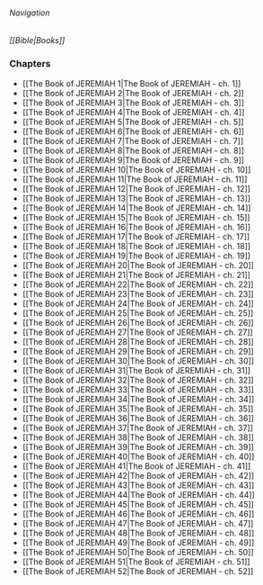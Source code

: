 ###### Navigation
*[[Bible|Books]]*

### Chapters
- [[The Book of JEREMIAH 1|The Book of JEREMIAH - ch. 1]]
- [[The Book of JEREMIAH 2|The Book of JEREMIAH - ch. 2]]
- [[The Book of JEREMIAH 3|The Book of JEREMIAH - ch. 3]]
- [[The Book of JEREMIAH 4|The Book of JEREMIAH - ch. 4]]
- [[The Book of JEREMIAH 5|The Book of JEREMIAH - ch. 5]]
- [[The Book of JEREMIAH 6|The Book of JEREMIAH - ch. 6]]
- [[The Book of JEREMIAH 7|The Book of JEREMIAH - ch. 7]]
- [[The Book of JEREMIAH 8|The Book of JEREMIAH - ch. 8]]
- [[The Book of JEREMIAH 9|The Book of JEREMIAH - ch. 9]]
- [[The Book of JEREMIAH 10|The Book of JEREMIAH - ch. 10]]
- [[The Book of JEREMIAH 11|The Book of JEREMIAH - ch. 11]]
- [[The Book of JEREMIAH 12|The Book of JEREMIAH - ch. 12]]
- [[The Book of JEREMIAH 13|The Book of JEREMIAH - ch. 13]]
- [[The Book of JEREMIAH 14|The Book of JEREMIAH - ch. 14]]
- [[The Book of JEREMIAH 15|The Book of JEREMIAH - ch. 15]]
- [[The Book of JEREMIAH 16|The Book of JEREMIAH - ch. 16]]
- [[The Book of JEREMIAH 17|The Book of JEREMIAH - ch. 17]]
- [[The Book of JEREMIAH 18|The Book of JEREMIAH - ch. 18]]
- [[The Book of JEREMIAH 19|The Book of JEREMIAH - ch. 19]]
- [[The Book of JEREMIAH 20|The Book of JEREMIAH - ch. 20]]
- [[The Book of JEREMIAH 21|The Book of JEREMIAH - ch. 21]]
- [[The Book of JEREMIAH 22|The Book of JEREMIAH - ch. 22]]
- [[The Book of JEREMIAH 23|The Book of JEREMIAH - ch. 23]]
- [[The Book of JEREMIAH 24|The Book of JEREMIAH - ch. 24]]
- [[The Book of JEREMIAH 25|The Book of JEREMIAH - ch. 25]]
- [[The Book of JEREMIAH 26|The Book of JEREMIAH - ch. 26]]
- [[The Book of JEREMIAH 27|The Book of JEREMIAH - ch. 27]]
- [[The Book of JEREMIAH 28|The Book of JEREMIAH - ch. 28]]
- [[The Book of JEREMIAH 29|The Book of JEREMIAH - ch. 29]]
- [[The Book of JEREMIAH 30|The Book of JEREMIAH - ch. 30]]
- [[The Book of JEREMIAH 31|The Book of JEREMIAH - ch. 31]]
- [[The Book of JEREMIAH 32|The Book of JEREMIAH - ch. 32]]
- [[The Book of JEREMIAH 33|The Book of JEREMIAH - ch. 33]]
- [[The Book of JEREMIAH 34|The Book of JEREMIAH - ch. 34]]
- [[The Book of JEREMIAH 35|The Book of JEREMIAH - ch. 35]]
- [[The Book of JEREMIAH 36|The Book of JEREMIAH - ch. 36]]
- [[The Book of JEREMIAH 37|The Book of JEREMIAH - ch. 37]]
- [[The Book of JEREMIAH 38|The Book of JEREMIAH - ch. 38]]
- [[The Book of JEREMIAH 39|The Book of JEREMIAH - ch. 39]]
- [[The Book of JEREMIAH 40|The Book of JEREMIAH - ch. 40]]
- [[The Book of JEREMIAH 41|The Book of JEREMIAH - ch. 41]]
- [[The Book of JEREMIAH 42|The Book of JEREMIAH - ch. 42]]
- [[The Book of JEREMIAH 43|The Book of JEREMIAH - ch. 43]]
- [[The Book of JEREMIAH 44|The Book of JEREMIAH - ch. 44]]
- [[The Book of JEREMIAH 45|The Book of JEREMIAH - ch. 45]]
- [[The Book of JEREMIAH 46|The Book of JEREMIAH - ch. 46]]
- [[The Book of JEREMIAH 47|The Book of JEREMIAH - ch. 47]]
- [[The Book of JEREMIAH 48|The Book of JEREMIAH - ch. 48]]
- [[The Book of JEREMIAH 49|The Book of JEREMIAH - ch. 49]]
- [[The Book of JEREMIAH 50|The Book of JEREMIAH - ch. 50]]
- [[The Book of JEREMIAH 51|The Book of JEREMIAH - ch. 51]]
- [[The Book of JEREMIAH 52|The Book of JEREMIAH - ch. 52]]
